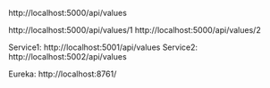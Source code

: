 http://localhost:5000/api/values

http://localhost:5000/api/values/1
http://localhost:5000/api/values/2

Service1: http://localhost:5001/api/values 
Service2: http://localhost:5002/api/values

Eureka: http://localhost:8761/